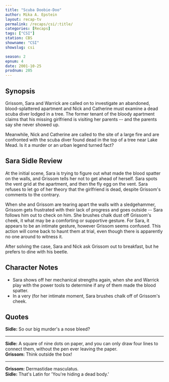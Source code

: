 ```yaml
---
title: "Scuba Doobie-Doo"
author: Mika A. Epstein
layout: recap-tv
permalink: /recaps/csi/:title/
categories: [Recaps]
tags: ["CSI"]
station: CBS
showname: "CSI"
showslug: csi

season: 2
epnum: 4
date: 2001-10-25
prodnum: 205  
---
```


## Synopsis

Grissom, Sara and Warrick are called on to investigate an abandoned, blood-splattered apartment and Nick and Catherine must examine a dead scuba diver lodged in a tree. The former tenant of the bloody apartment claims that his missing girlfriend is visiting her parents -- and the parents say she never showed up.

Meanwhile, Nick and Catherine are called to the site of a large fire and are confronted with the scuba diver found dead in the top of a tree near Lake Mead. Is it a murder or an urban legend turned fact?

## Sara Sidle Review

At the initial scene, Sara is trying to figure out what made the blood spatter on the walls, and Grissom tells her not to get ahead of herself. Sara spots the vent grid at the apartment, and then the fly egg on the vent. Sara refuses to let go of her theory that the girlfriend is dead, despite Grissom's comments to the contrary.

When she and Grissom are tearing apart the walls with a sledgehammer, Grissom gets frustrated with their lack of progress and goes outside -- Sara follows him out to check on him. She brushes chalk dust off Grissom's cheek, it what may be a comforting or supportive gesture. For Sara, it appears to be an intimate gesture, however Grissom seems confused. This action will come back to haunt them at trial, even though there is apparently no one around to witness it.

After solving the case, Sara and Nick ask Grissom out to breakfast, but he prefers to dine with his beetle.

## Character Notes

* Sara shows off her mechanical strengths again, when she and Warrick play with the power tools to determine if any of them made the blood spatter.  
* In a very (for her intimate moment, Sara brushes chalk off of Grissom's cheek.

## Quotes

**Sidle:** So our big murder's a nose bleed?  

- - -

**Sidle:** A square of nine dots on paper, and you can only draw four lines to connect them, without the pen ever leaving the paper.  
**Grissom:** Think outside the box!  

- - -

**Grissom:** Dermastidae masculatus.  
**Sidle:** That's Latin for 'You're hiding a dead body.'

